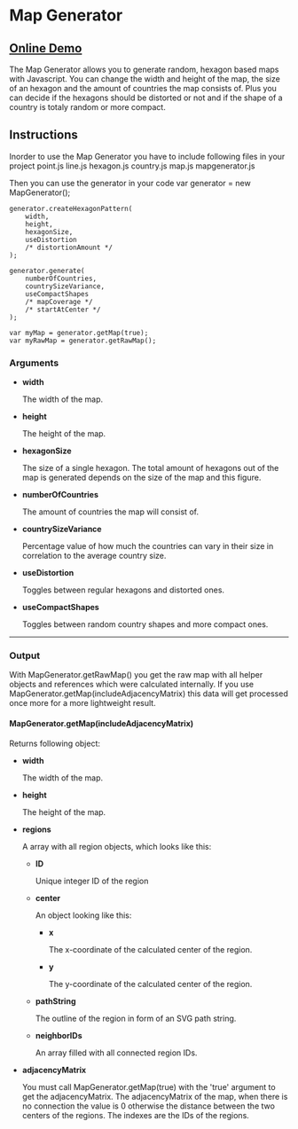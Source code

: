 Map Generator
====

## [Online Demo](#)
The Map Generator allows you to generate random, hexagon based maps with Javascript. You can change the width and height of the map, the size of an hexagon and the amount of countries the map consists of. Plus you can decide if the hexagons should be distorted or not and if the shape of a country is totaly random or more compact.

## Instructions
Inorder to use the Map Generator you have to include following files in your project
    point.js
    line.js
    hexagon.js
    country.js
    map.js
    mapgenerator.js

Then you can use the generator in your code
    var generator = new MapGenerator();
            
    generator.createHexagonPattern(
        width, 
        height, 
        hexagonSize, 
        useDistortion
        /* distortionAmount */
    );
                
    generator.generate(
        numberOfCountries, 
        countrySizeVariance, 
        useCompactShapes
        /* mapCoverage */
        /* startAtCenter */
    );
            
    var myMap = generator.getMap(true);
    var myRawMap = generator.getRawMap();
    
### Arguments
* **width**

    The width of the map.

* **height**

    The height of the map.

* **hexagonSize**

    The size of a single hexagon. The total amount of hexagons out of the map is generated depends on the size of the map and this figure.

* **numberOfCountries**

    The amount of countries the map will consist of.

* **countrySizeVariance**

    Percentage value of how much the countries can vary in their size in correlation to the average country size.

* **useDistortion**

    Toggles between regular hexagons and distorted ones.

* **useCompactShapes**

    Toggles between random country shapes and more compact ones.

---
### Output
With MapGenerator.getRawMap() you get the raw map with all helper objects and references which were calculated internally. If you use MapGenerator.getMap(includeAdjacencyMatrix) this data will get processed once more for a more lightweight result.

#### MapGenerator.getMap(includeAdjacencyMatrix)
Returns following object:

* **width**

    The width of the map.

* **height**

    The height of the map.

* **regions**

    A array with all region objects, which looks like this:
    * **ID**
    
        Unique integer ID of the region
    * **center**
    
        An object looking like this: 
        * **x**
        
            The x-coordinate of the calculated center of the region.
        * **y**
        
            The y-coordinate of the calculated center of the region.
    * **pathString**
    
        The outline of the region in form of an SVG path string.
        
    * **neighborIDs**
    
        An array filled with all connected region IDs.
    
* **adjacencyMatrix**
    
    You must call MapGenerator.getMap(true) with the 'true' argument to get the adjacencyMatrix. The adjacencyMatrix of the map, when there is no connection the value is 0 otherwise the distance between the two centers of the regions. The indexes are the IDs of the regions.